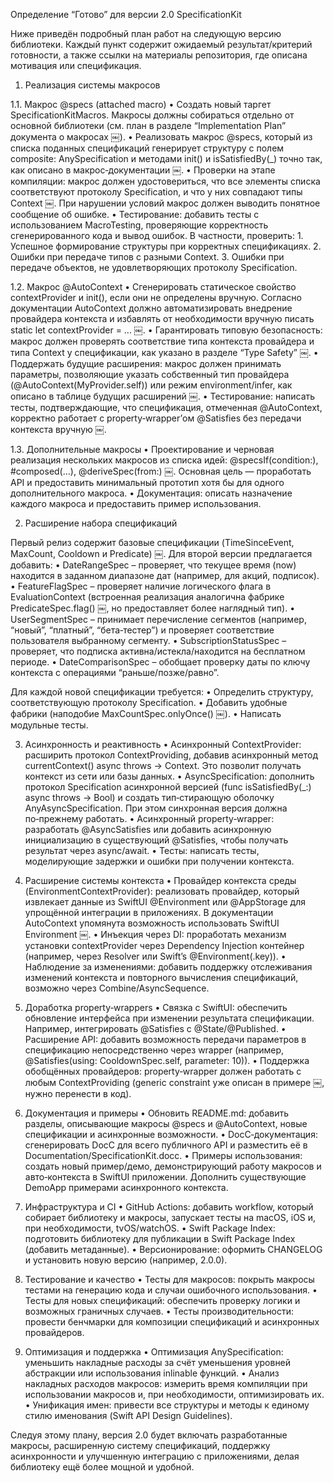 Определение “Готово” для версии 2.0 SpecificationKit

Ниже приведён подробный план работ на следующую версию библиотеки. Каждый пункт содержит ожидаемый результат/критерий готовности, а также ссылки на материалы репозитория, где описана мотивация или спецификация.

1. Реализация системы макросов

1.1. Макрос @specs (attached macro)
	•	Создать новый таргет SpecificationKitMacros. Макросы должны собираться отдельно от основной библиотеки (см. план в разделе “Implementation Plan” документа о макросах ￼).
	•	Реализовать макрос @specs, который из списка поданных спецификаций генерирует структуру с полем composite: AnySpecification и методами init() и isSatisfiedBy(_) точно так, как описано в макрос‑документации ￼.
	•	Проверки на этапе компиляции: макрос должен удостовериться, что все элементы списка соответствуют протоколу Specification, и что у них совпадают типы Context ￼. При нарушении условий макрос должен выводить понятное сообщение об ошибке.
	•	Тестирование: добавить тесты с использованием MacroTesting, проверяющие корректность сгенерированного кода и вывод ошибок. В частности, проверить:
	1.	Успешное формирование структуры при корректных спецификациях.
	2.	Ошибки при передаче типов с разными Context.
	3.	Ошибки при передаче объектов, не удовлетворяющих протоколу Specification.

1.2. Макрос @AutoContext
	•	Сгенерировать статическое свойство contextProvider и init(), если они не определены вручную. Согласно документации AutoContext должно автоматизировать внедрение провайдера контекста и избавлять от необходимости вручную писать static let contextProvider = … ￼.
	•	Гарантировать типовую безопасность: макрос должен проверять соответствие типа контекста провайдера и типа Context у спецификации, как указано в разделе “Type Safety” ￼.
	•	Поддержать будущие расширения: макрос должен принимать параметры, позволяющие указать собственный тип провайдера (@AutoContext(MyProvider.self)) или режим environment/infer, как описано в таблице будущих расширений ￼.
	•	Тестирование: написать тесты, подтверждающие, что спецификация, отмеченная @AutoContext, корректно работает с property‑wrapper’ом @Satisfies без передачи контекста вручную ￼.

1.3. Дополнительные макросы
	•	Проектирование и черновая реализация нескольких макросов из списка идей: @specsIf(condition:), #composed(…), @deriveSpec(from:) ￼. Основная цель — проработать API и предоставить минимальный прототип хотя бы для одного дополнительного макроса.
	•	Документация: описать назначение каждого макроса и предоставить пример использования.

2. Расширение набора спецификаций

Первый релиз содержит базовые спецификации (TimeSinceEvent, MaxCount, Cooldown и Predicate) ￼. Для второй версии предлагается добавить:
	•	DateRangeSpec – проверяет, что текущее время (now) находится в заданном диапазоне дат (например, для акций, подписок).
	•	FeatureFlagSpec – проверяет наличие логического флага в EvaluationContext (встроенная реализация аналогична фабрике PredicateSpec.flag() ￼, но предоставляет более наглядный тип).
	•	UserSegmentSpec – принимает перечисление сегментов (например, “новый”, “платный”, “бета‑тестер”) и проверяет соответствие пользователя выбранному сегменту.
	•	SubscriptionStatusSpec – проверяет, что подписка активна/истекла/находится на бесплатном периоде.
	•	DateComparisonSpec – обобщает проверку даты по ключу контекста с операциями “раньше/позже/равно”.

Для каждой новой спецификации требуется:
	•	Определить структуру, соответствующую протоколу Specification.
	•	Добавить удобные фабрики (наподобие MaxCountSpec.onlyOnce() ￼).
	•	Написать модульные тесты.

3. Асинхронность и реактивность
	•	Асинхронный ContextProvider: расширить протокол ContextProviding, добавив асинхронный метод currentContext() async throws -> Context. Это позволит получать контекст из сети или базы данных.
	•	AsyncSpecification: дополнить протокол Specification асинхронной версией (func isSatisfiedBy(_:) async throws -> Bool) и создать тип‑стирающую оболочку AnyAsyncSpecification. При этом синхронная версия должна по‑прежнему работать.
	•	Асинхронный property‑wrapper: разработать @AsyncSatisfies или добавить асинхронную инициализацию в существующий @Satisfies, чтобы получать результат через async/await.
	•	Тесты: написать тесты, моделирующие задержки и ошибки при получении контекста.

4. Расширение системы контекста
	•	Провайдер контекста среды (EnvironmentContextProvider): реализовать провайдер, который извлекает данные из SwiftUI @Environment или @AppStorage для упрощённой интеграции в приложениях. В документации AutoContext упомянута возможность использовать SwiftUI Environment ￼.
	•	Инъекция через DI: проработать механизм установки contextProvider через Dependency Injection контейнер (например, через Resolver или Swift’s @Environment(\.key)).
	•	Наблюдение за изменениями: добавить поддержку отслеживания изменений контекста и повторного вычисления спецификаций, возможно через Combine/AsyncSequence.

5. Доработка property‑wrappers
	•	Связка с SwiftUI: обеспечить обновление интерфейса при изменении результата спецификации. Например, интегрировать @Satisfies c @State/@Published.
	•	Расширение API: добавить возможность передачи параметров в спецификацию непосредственно через wrapper (например, @Satisfies(using: CooldownSpec.self, parameter: 10)).
	•	Поддержка обобщённых провайдеров: property‑wrapper должен работать с любым ContextProviding (generic constraint уже описан в примере ￼, нужно перенести в код).

6. Документация и примеры
	•	Обновить README.md: добавить разделы, описывающие макросы @specs и @AutoContext, новые спецификации и асинхронные возможности.
	•	DocC‑документация: сгенерировать DocC для всего публичного API и разместить её в Documentation/SpecificationKit.docc.
	•	Примеры использования: создать новый пример/демо, демонстрирующий работу макросов и авто‑контекста в SwiftUI приложении. Дополнить существующие DemoApp примерами асинхронного контекста.

7. Инфраструктура и CI
	•	GitHub Actions: добавить workflow, который собирает библиотеку и макросы, запускает тесты на macOS, iOS и, при необходимости, tvOS/watchOS.
	•	Swift Package Index: подготовить библиотеку для публикации в Swift Package Index (добавить метаданные).
	•	Версионирование: оформить CHANGELOG и установить новую версию (например, 2.0.0).

8. Тестирование и качество
	•	Тесты для макросов: покрыть макросы тестами на генерацию кода и случаи ошибочного использования.
	•	Тесты для новых спецификаций: обеспечить проверку логики и возможных граничных случаев.
	•	Тесты производительности: провести бенчмарки для композиции спецификаций и асинхронных провайдеров.

9. Оптимизация и поддержка
	•	Оптимизация AnySpecification: уменьшить накладные расходы за счёт уменьшения уровней абстракции или использования inlinable функций.
	•	Анализ накладных расходов макросов: измерить время компиляции при использовании макросов и, при необходимости, оптимизировать их.
	•	Унификация имен: привести все структуры и методы к единому стилю именования (Swift API Design Guidelines).

Следуя этому плану, версия 2.0 будет включать разработанные макросы, расширенную систему спецификаций, поддержку асинхронности и улучшенную интеграцию с приложениями, делая библиотеку ещё более мощной и удобной.